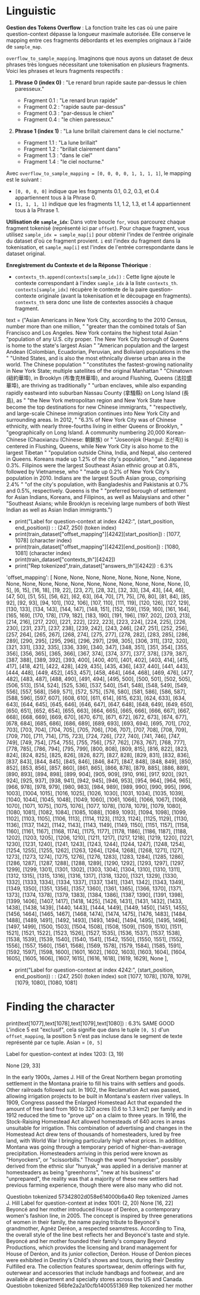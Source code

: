 # Linguistic

**Gestion des Tokens Overflow** : La fonction traite les cas où une paire question-context dépasse la longueur maximale autorisée. Elle conserve le mapping entre ces fragments débordants et les exemples originaux à l'aide de `sample_map`.

`overflow_to_sample_mapping`. Imaginons que nous ayons un dataset de deux phrases très longues nécessitant une tokenisation en plusieurs fragments. Voici les phrases et leurs fragments respectifs :

1. **Phrase 0 (index 0)** : "Le renard brun rapide saute par-dessus le chien paresseux."
   - Fragment 0.1 : "Le renard brun rapide"
   - Fragment 0.2 : "rapide saute par-dessus"
   - Fragment 0.3 : "par-dessus le chien"
   - Fragment 0.4 : "le chien paresseux."

2. **Phrase 1 (index 1)** : "La lune brillait clairement dans le ciel nocturne."
   - Fragment 1.1 : "La lune brillait"
   - Fragment 1.2 : "brillait clairement dans"
   - Fragment 1.3 : "dans le ciel"
   - Fragment 1.4 : "le ciel nocturne."

Avec `overflow_to_sample_mapping = [0, 0, 0, 0, 1, 1, 1, 1]`, le mapping est le suivant :

- `[0, 0, 0, 0]` indique que les fragments 0.1, 0.2, 0.3, et 0.4 appartiennent tous à la Phrase 0.
- `[1, 1, 1, 1]` indique que les fragments 1.1, 1.2, 1.3, et 1.4 appartiennent tous à la Phrase 1.



**Utilisation de `sample_idx`**: Dans votre boucle `for`, vous parcourez chaque fragment tokenisé (représenté ici par `offset`). Pour chaque fragment, vous utilisez `sample_idx = sample_map[i]` pour obtenir l'index de l'entrée originale du dataset d'où ce fragment provient. `i` est l'index du fragment dans la tokenisation, et `sample_map[i]` est l'index de l'entrée correspondante dans le dataset original.

**Enregistrement du Contexte et de la Réponse Théorique** :
   - `contexts_th.append(contexts[sample_idx])` : Cette ligne ajoute le contexte correspondant à l'index `sample_idx` à la liste `contexts_th`. `contexts[sample_idx]` récupère le contexte de la paire question-contexte originale (avant la tokenisation et le découpage en fragments). `contexts_th` sera donc une liste de contextes associés à chaque fragment.




text = ("Asian Americans in New York City, according to the 2010 Census, number more than one million, "
        "greater than the combined totals of San Francisco and Los Angeles. New York contains the highest total Asian "
        "population of any U.S. city proper. The New York City borough of Queens is home to the state's largest Asian "
        "American population and the largest Andean (Colombian, Ecuadorian, Peruvian, and Bolivian) populations in the "
        "United States, and is also the most ethnically diverse urban area in the world. The Chinese population "
        "constitutes the fastest-growing nationality in New York State; multiple satellites of the original Manhattan "
        "Chinatown (紐約華埠), in Brooklyn (布鲁克林華埠), and around Flushing, Queens (法拉盛華埠), are thriving as traditionally "
        "urban enclaves, while also expanding rapidly eastward into suburban Nassau County (拿騷縣) on Long Island (長島), as "
        "the New York metropolitan region and New York State have become the top destinations for new Chinese immigrants, "
        "respectively, and large-scale Chinese immigration continues into New York City and surrounding areas. In 2012, "
        "6.3% of New York City was of Chinese ethnicity, with nearly three-fourths living in either Queens or Brooklyn, "
        "geographically on Long Island. A community numbering 20,000 Korean-Chinese (Chaoxianzu (Chinese: 朝鲜族) or "
        "Joseonjok (Hangul: 조선족)) is centered in Flushing, Queens, while New York City is also home to the largest Tibetan "
        "population outside China, India, and Nepal, also centered in Queens. Koreans made up 1.2% of the city's population, "
        "and Japanese 0.3%. Filipinos were the largest Southeast Asian ethnic group at 0.8%, followed by Vietnamese, who "
        "made up 0.2% of New York City's population in 2010. Indians are the largest South Asian group, comprising 2.4% "
        "of the city's population, with Bangladeshis and Pakistanis at 0.7% and 0.5%, respectively. Queens is the "
        "preferred borough of settlement for Asian Indians, Koreans, and Filipinos, as well as Malaysians and other "
        "Southeast Asians; while Brooklyn is receiving large numbers of both West Indian as well as Asian Indian immigrants.")


- print("Label for question-context at index 4242:", (start_position, end_position)) : : (247, 250) (token index)
- print(train_dataset["offset_mapping"][4242][start_position]) :  [1077, 1078] (character index)
- print(train_dataset["offset_mapping"][4242][end_position]) : [1080, 1081] (character index)
- print(train_dataset["contexts_th"][4242])
- print("Rep tokenized",train_dataset["answers_th"][4242]) : 6.3%

'offset_mapping': [ None, None, None, None, None, None, None, None, None, None, None, None, None, None, None, None, None, None, None, [0, 5], [6, 15], [16, 18], [19, 22], [23, 27], [28, 32], [32, 33], [34, 43], [44, 46], [47, 50], [51, 55], [56, 62], [62, 63], [64, 70], [71, 75], [76, 80], [81, 84], [85, 92], [92, 93], [94, 101], [102, 106], [107, 110], [111, 119], [120, 126], [127, 129], [130, 133], [134, 143], [144, 147], [148, 151], [152, 159], [159, 160], [161, 164], [165, 169], [170, 178], [179, 182], [183, 190], [191, 196], [197, 202], [203, 213], [214, 216], [217, 220], [221, 222], [222, 223], [223, 224], [224, 225], [226, 230], [231, 237], [237, 238], [239, 242], [243, 246], [247, 251], [252, 256], [257, 264], [265, 267], [268, 274], [275, 277], [278, 282], [283, 285], [286, 289], [290, 295], [295, 296], [296, 297], [298, 305], [306, 311], [312, 320], [321, 331], [332, 335], [336, 339], [340, 347], [348, 351], [351, 354], [355, 356], [356, 365], [365, 366], [367, 374], [374, 377], [377, 378], [379, 387], [387, 388], [389, 392], [393, 400], [400, 401], [401, 402], [403, 414], [415, 417], [418, 421], [422, 428], [429, 435], [435, 436], [437, 440], [441, 443], [444, 448], [449, 452], [453, 457], [458, 464], [464, 468], [469, 476], [477, 482], [483, 487], [488, 490], [491, 494], [495, 500], [500, 501], [502, 505], [506, 513], [514, 524], [525, 536], [537, 540], [541, 548], [548, 549], [549, 556], [557, 568], [569, 571], [572, 575], [576, 580], [581, 586], [586, 587], [588, 596], [597, 607], [608, 610], [611, 614], [615, 623], [624, 633], [634, 643], [644, 645], [645, 646], [646, 647], [647, 648], [648, 649], [649, 650], [650, 651], [652, 654], [655, 663], [664, 665], [665, 666], [666, 667], [667, 668], [668, 669], [669, 670], [670, 671], [671, 672], [672, 673], [674, 677], [678, 684], [685, 686], [686, 689], [689, 693], [693, 694], [695, 701], [702, 703], [703, 704], [704, 705], [705, 706], [706, 707], [707, 708], [708, 709], [709, 710], [711, 714], [715, 723], [724, 726], [727, 740], [741, 746], [747, 749], [749, 754], [754, 755], [755, 756], [757, 762], [763, 767], [768, 777], [778, 785], [786, 794], [795, 799], [800, 808], [809, 815], [816, 822], [823, 824], [824, 825], [825, 826], [826, 827], [827, 828], [829, 831], [832, 836], [837, 843], [844, 845], [845, 846], [846, 847], [847, 848], [848, 849], [850, 852], [853, 856], [857, 860], [861, 865], [866, 878], [879, 885], [886, 889], [890, 893], [894, 898], [899, 904], [905, 909], [910, 916], [917, 920], [921, 924], [925, 937], [938, 941], [942, 945], [946, 953], [954, 964], [964, 965], [966, 978], [978, 979], [980, 983], [984, 989], [989, 990], [990, 995], [996, 1003], [1004, 1015], [1016, 1025], [1026, 1030], [1031, 1034], [1035, 1039], [1040, 1044], [1045, 1048], [1049, 1060], [1061, 1066], [1066, 1067], [1068, 1070], [1071, 1075], [1075, 1076], [1077, 1078], [1078, 1079], [1079, 1080], [1080, 1081], [1082, 1084], [1085, 1088], [1089, 1093], [1094, 1098], [1099, 1102], [1103, 1105], [1106, 1113], [1114, 1123], [1123, 1124], [1125, 1129], [1130, 1136], [1137, 1142], [1142, 1143], [1143, 1149], [1149, 1150], [1151, 1157], [1158, 1160], [1161, 1167], [1168, 1174], [1175, 1177], [1178, 1186], [1186, 1187], [1188, 1202], [1203, 1205], [1206, 1210], [1211, 1217], [1217, 1218], [1219, 1220], [1221, 1230], [1231, 1240], [1241, 1243], [1243, 1244], [1244, 1247], [1248, 1254], [1254, 1255], [1255, 1262], [1263, 1264], [1264, 1268], [1268, 1271], [1271, 1273], [1273, 1274], [1275, 1276], [1276, 1283], [1283, 1284], [1285, 1286], [1286, 1287], [1287, 1288], [1288, 1289], [1290, 1292], [1293, 1297], [1297, 1299], [1299, 1301], [1301, 1302], [1303, 1304], [1304, 1310], [1310, 1311], [1312, 1315], [1315, 1316], [1316, 1317], [1318, 1320], [1321, 1329], [1330, 1332], [1333, 1334], [1334, 1337], [1337, 1341], [1341, 1342], [1343, 1349], [1349, 1350], [1351, 1356], [1357, 1360], [1361, 1365], [1366, 1370], [1371, 1373], [1374, 1378], [1379, 1383], [1384, 1386], [1387, 1390], [1391, 1398], [1399, 1406], [1407, 1417], [1418, 1425], [1426, 1431], [1431, 1432], [1433, 1438], [1438, 1439], [1440, 1443], [1444, 1449], [1449, 1450], [1451, 1455], [1456, 1464], [1465, 1467], [1468, 1474], [1474, 1475], [1476, 1483], [1484, 1488], [1489, 1491], [1492, 1493], [1493, 1494], [1494, 1495], [1495, 1496], [1497, 1499], [1500, 1503], [1504, 1508], [1508, 1509], [1509, 1510], [1511, 1521], [1521, 1522], [1523, 1526], [1527, 1535], [1536, 1537], [1537, 1538], [1538, 1539], [1539, 1540], [1540, 1541], [1542, 1550], [1550, 1551], [1552, 1556], [1557, 1560], [1561, 1568], [1569, 1578], [1579, 1584], [1585, 1591], [1592, 1597], [1598, 1600], [1601, 1602], [1602, 1603], [1603, 1604], [1604, 1605], [1605, 1606], [1607, 1615], [1616, 1618], [1619, 1629], None ],

- print("Label for question-context at index 4242:", (start_position, end_position)) : : (247, 250) (token index) soit [1077, 1078], [1078, 1079], [1079, 1080], [1080, 1081]
# Finding the character 
print(text[1077],text[1078],text[1079],text[1080]) : 6.3% SAME GOOD
L'indice 5 est "exclusif", cela signifie que dans le tuple `[0, 5]` d'un `offset_mapping`, la position 5 n'est pas incluse dans le segment de texte représenté par ce tuple. Asian = `[0, 5]`



Label for question-context at index 1203: (3, 19)

None
[29, 33]

In the early 1900s, James J. Hill of the Great Northern began promoting settlement in the Montana prairie to fill his trains with settlers and goods. Other railroads followed suit. In 1902, the Reclamation Act was passed, allowing irrigation projects to be built in Montana's eastern river valleys. In 1909, Congress passed the Enlarged Homestead Act that expanded the amount of free land from 160 to 320 acres (0.6 to 1.3 km2) per family and in 1912 reduced the time to "prove up" on a claim to three years. In 1916, the Stock-Raising Homestead Act allowed homesteads of 640 acres in areas unsuitable for irrigation.  This combination of advertising and changes in the Homestead Act drew tens of thousands of homesteaders, lured by free land, with World War I bringing particularly high wheat prices. In addition, Montana was going through a temporary period of higher-than-average precipitation. Homesteaders arriving in this period were known as "Honyockers", or "scissorbills." Though the word "honyocker", possibly derived from the ethnic slur "hunyak," was applied in a derisive manner at homesteaders as being "greenhorns", "new at his business" or "unprepared", the reality was that a majority of these new settlers had previous farming experience, though there were also many who did not.

Questiobn tokenized 57342802d058e614000b6a40
Rep tokenized James J. Hill
Label for question-context at index 1001: (2, 20)
None
[16, 22]
Beyoncé and her mother introduced House of Deréon, a contemporary women's fashion line, in 2005. The concept is inspired by three generations of women in their family, the name paying tribute to Beyoncé's grandmother, Agnèz Deréon, a respected seamstress. According to Tina, the overall style of the line best reflects her and Beyoncé's taste and style. Beyoncé and her mother founded their family's company Beyond Productions, which provides the licensing and brand management for House of Deréon, and its junior collection, Deréon. House of Deréon pieces were exhibited in Destiny's Child's shows and tours, during their Destiny Fulfilled era. The collection features sportswear, denim offerings with fur, outerwear and accessories that include handbags and footwear, and are available at department and specialty stores across the US and Canada.
Questiobn tokenized 56bfe2a2a10cfb1400551369
Rep tokenized her mother
